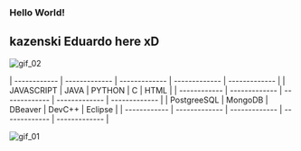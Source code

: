 ### Hello World!
## kazenski Eduardo here xD

![gif_02](https://user-images.githubusercontent.com/56809101/116171413-1b3f8e80-a6df-11eb-9cdd-41c77f824b32.gif)

| ------------ | ------------- | ------------- | ------------- | ------------- |
| JAVASCRIPT | JAVA | PYTHON | C | HTML | 
| ------------ | ------------- | ------------- | ------------- | ------------- |
| PostgreeSQL | MongoDB | DBeaver | DevC++ | Eclipse | 
| ------------ | ------------- | ------------- | ------------- | ------------- |

![gif_01](https://user-images.githubusercontent.com/56809101/116170468-46c17980-a6dd-11eb-8dfa-512899dac280.gif)
<!--
**kazenski-dev/kazenski-dev** is a ✨ _special_ ✨ repository because its `README.md` (this file) appears on your GitHub profile.

Here are some ideas to get you started:

- 🔭 I’m currently working on ...
- 🌱 I’m currently learning ...
- 👯 I’m looking to collaborate on ...
- 🤔 I’m looking for help with ...
- 💬 Ask me about ...
- 📫 How to reach me: ...
- 😄 Pronouns: ...
- ⚡ Fun fact: ...
-->
